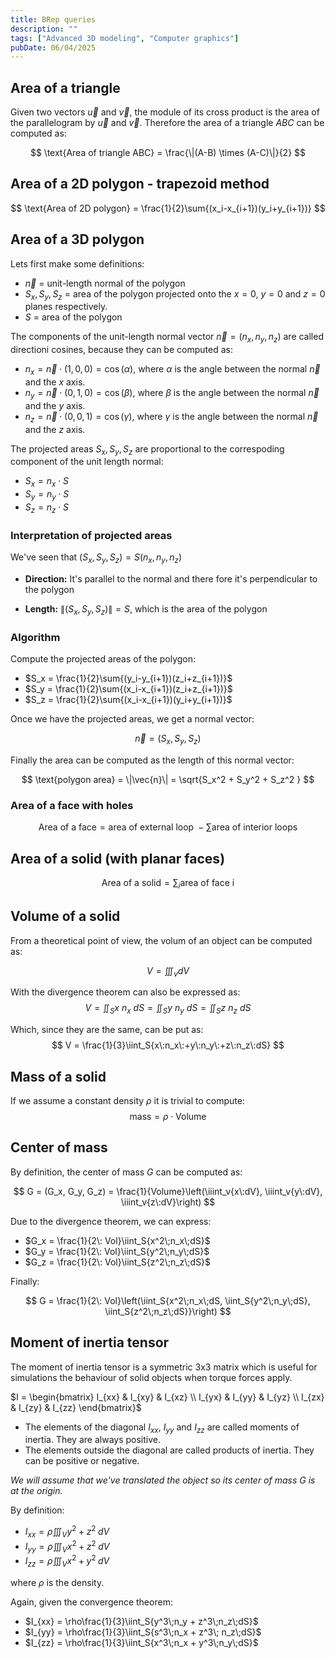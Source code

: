 ```yaml
---
title: BRep queries
description: ""
tags: ["Advanced 3D modeling", "Computer graphics"]
pubDate: 06/04/2025
---
```


## Area of a triangle

Given two vectors $\vec{u}$ and $\vec{v}$, the module of its cross product is the area of the parallelogram by $\vec{u}$ and $\vec{v}$. Therefore the area of a triangle $ABC$ can be computed as:

$$
\text{Area of triangle ABC} = \frac{\|(A-B) \times (A-C)\|}{2}
$$

## Area of a 2D polygon - trapezoid method

$$
\text{Area of 2D polygon} = \frac{1}{2}\sum{(x_i-x_{i+1})(y_i+y_{i+1})}
$$


## Area of a 3D polygon

Lets first make some definitions: 
- $\vec{n}$ = unit-length normal of the polygon
- $S_x, S_y, S_z$ = area of the polygon projected onto the $x=0$, $y=0$ and $z=0$ planes respectively. 
- $S$ = area of the polygon

The components of the unit-length normal vector $\vec{n} = (n_x, n_y,n_z)$ are called directioni cosines, because they can be computed as:
-  $n_x = \vec{n}\cdot (1, 0, 0) = \cos{(\alpha)}$, where $\alpha$ is the angle between the normal $\vec{n}$ and the $x$ axis. 
-  $n_y = \vec{n}\cdot (0, 1, 0) = \cos{(\beta)}$, where $\beta$ is the angle between the normal $\vec{n}$ and the $y$ axis. 
-  $n_z = \vec{n}\cdot (0, 0, 1) = \cos{(\gamma)}$, where $\gamma$ is the angle between the normal $\vec{n}$ and the $z$ axis.

The projected areas $S_x, S_y, S_z$ are proportional to the correspoding component of the unit length normal: 

- $S_x = n_x\cdot S$
- $S_y = n_y\cdot S$
- $S_z = n_z\cdot S$

### Interpretation of projected areas

We've seen that $(S_x, S_y, S_z) = S(n_x, n_y, n_z)$

- **Direction:** It's parallel to the normal and there fore it's perpendicular to the polygon

- **Length:** $\|(S_x, S_y, S_z)\| = S$, which is the area of the polygon

### Algorithm

Compute the projected areas of the polygon:
- $S_x = \frac{1}{2}\sum{(y_i-y_{i+1})(z_i+z_{i+1})}$
- $S_y = \frac{1}{2}\sum{(x_i-x_{i+1})(z_i+z_{i+1})}$
- $S_z = \frac{1}{2}\sum{(x_i-x_{i+1})(y_i+y_{i+1})}$

Once we have the projected areas, we get a normal vector: 

$$
\vec{n} = (S_x, S_y, S_z)
$$

Finally the area can be computed as the length of this normal vector: 

$$
\text{polygon area} = \|\vec{n}\| = \sqrt{S_x^2 + S_y^2 + S_z^2 }
$$

### Area of a face with holes
$$
\text{Area of a face} = \text{area of external loop}\;- \sum{\text{area of interior loops}}
$$

## Area of a solid (with planar faces)
$$
\text{Area of a solid} = \sum_i{\text{area of face i}}
$$

## Volume of a solid

From a theoretical point of view, the volum of an object can be computed as:

$$
V = \iiint_v{dV}
$$

With the divergence theorem can also be expressed as: 
$$
V = \iint_S{x\:n_x\:dS} = \iint_S{y\:n_y\:dS} = \iint_S{z\:n_z\:dS}
$$

Which, since they are the same, can be put as: 
$$
V = \frac{1}{3}\iint_S{x\:n_x\:+y\:n_y\:+z\:n_z\:dS}
$$

## Mass of a solid

If we assume a constant density $\rho$ it is trivial to compute: 
$$
\text{mass} = \rho \cdot \text{Volume}
$$


## Center of mass

By definition, the center of mass $G$ can be computed as: 

$$
G = (G_x, G_y, G_z) = \frac{1}{Volume}\left(\iiint_v{x\:dV}, \iiint_v{y\:dV}, \iiint_v{z\:dV}\right)
$$

Due to the divergence theorem, we can express: 
- $G_x = \frac{1}{2\: Vol}\iint_S{x^2\;n_x\;dS}$
- $G_y = \frac{1}{2\: Vol}\iint_S{y^2\;n_y\;dS}$
- $G_z = \frac{1}{2\: Vol}\iint_S{z^2\;n_z\;dS}$

Finally: 

$$
G = \frac{1}{2\: Vol}\left(\iint_S{x^2\;n_x\;dS, \iint_S{y^2\;n_y\;dS}, \iint_S{z^2\;n_z\;dS}}\right)
$$

## Moment of inertia tensor

The moment of inertia tensor is a symmetric 3x3 matrix which is useful for simulations the behaviour of solid objects when torque forces apply.  

$I = \begin{bmatrix}
I_{xx} & I_{xy} & I_{xz} \\
I_{yx} & I_{yy} & I_{yz} \\
I_{zx} & I_{zy} & I_{zz} 
\end{bmatrix}$

- The elements of the diagonal $I_{xx}$, $I_{yy}$ and $I_{zz}$ are called moments of inertia. They are always positive. 
- The elements outside the diagonal are called products of inertia. They can be positive or negative.  

*We will assume that we've translated the object so its center of mass $G$ is at the origin.*

By definition: 
- $I_{xx} = \rho \iiint_V{y^2 + z^2\;dV}$
- $I_{yy} = \rho \iiint_V{x^2 + z^2\;dV}$
- $I_{zz} = \rho \iiint_V{x^2 + y^2\;dV}$

where $\rho$ is the density. 

Again, given the convergence theorem: 
- $I_{xx} = \rho\frac{1}{3}\iint_S{y^3\;n_y + z^3\;n_z\;dS}$
- $I_{yy} = \rho\frac{1}{3}\iint_S{s^3\;n_x + z^3\; n_z\;dS}$
- $I_{zz} = \rho\frac{1}{3}\iint_S{x^3\;n_x + y^3\;n_y\;dS}$